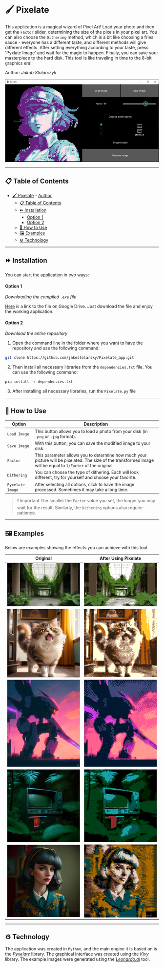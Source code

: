 
# 🖌️ Pixelate

This application is a magical wizard of Pixel Art! Load your photo and then get the `Factor` slider, determining the size of the pixels in your pixel art. You can also choose the `Dithering` method, which is a bit like choosing a fries sauce - everyone has a different taste, and different methods will give different effects. After setting everything according to your taste, press 'Pyxlate Image' and wait for the magic to happen. Finally, you can save your masterpiece to the hard disk. This tool is like traveling in time to the 8-bit graphics era!

Author: _Jakub Stolarczyk_

![Image](examples/gui.png)

---
## 📋 Table of Contents

- [🖌️ Pixelate](#️-pixelate)
      - [Author](#author)
  - [📋 Table of Contents](#-table-of-contents)
  - [⏩ Installation](#-installation)
      - [Option 1](#option-1)
      - [Option 2](#option-2)
  - [🔧 How to Use](#-how-to-use)
  - [🖼️ Examples](#️-examples)
  - [⚙️ Technology](#️-technology)

---
## ⏩ Installation

You can start the application in two ways:

#### Option 1
*Downloading the compiled `.exe` file*

[Here](https://drive.google.com/file/d/1qaJgZuYR9tPifhvnt1V5sVGcFIlsz0eu/view?usp=sharing) is a link to the file on Google Drive. Just download the file and enjoy the working application.

#### Option 2
*Download the entire repository*

1. Open the command line in the folder where you want to have the repository and use the following command:

```bash
git clone https://github.com/jakestolarsky/Pixelate_app.git
```
2. Then install all necessary libraries from the `dependencies.txt` file. You can use the following command:

```bash
pip install -r dependencies.txt
```

3. After installing all necessary libraries, run the `Pixelate.py` file

---
## 🔧 How to Use

| Option | Description |
|--|--|
| `Load Image` | This button allows you to load a photo from your disk (in `.png` or `.jpg` format). |
| `Save Image` | With this button, you can save the modified image to your disk. |
| `Factor` | This parameter allows you to determine how much your picture will be pixelated. The size of the transformed image will be equal to `1/Factor` of the original |
| `Dithering` | You can choose the type of dithering. Each will look different, try for yourself and choose your favorite. |
| `Pyxelate Image` | After selecting all options, click to have the image processed. Sometimes it may take a long time. |

>❗ Important
The smaller the `Factor` value you set, the longer you may wait for the result. Similarly, the `Dithering` options also require patience.

---
## 🖼️ Examples

Below are examples showing the effects you can achieve with this tool.

|Original|After Using Pixelate|
|--|--|
| ![Image](examples/abandoned.jpg) | ![Image](examples/abandoned-after.png) |
| ![Image](examples/cat.jpg)  |  ![Image](examples/cat-after.png) |
| ![Image](examples/mech.jpg)  |  ![Image](examples/mech-after.png) |
| ![Image](examples/tv.jpg)  |  ![Image](examples/tv-after.png) |
| ![Image](examples/woman.jpg)  |  ![Image](examples/woman-after.png) |

---
## ⚙️ Technology

The application was created in `Python`, and the main engine it is based on is the *[Pyxelate](https://github.com/sedthh/pyxelate#readme)* library. The graphical interface was created using the *[Kivy](https://kivy.org/)* library. The example images were generated using the *[Leonardo.ai](https://leonardo.ai/)* tool.
